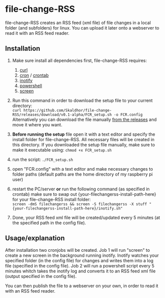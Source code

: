 # file-change-RSS
file-change-RSS creates an RSS feed (xml file) of file changes in a local folder (and subfolders) for linux.
You can upload it later onto a webserver to read it with an RSS feed reader.

## Installation
1. Make sure install all dependencies first, file-change-RSS requires:
    1. [curl](https://man7.org/linux/man-pages/man1/curl.1.html)
    2. [cron](https://man7.org/linux/man-pages/man8/cron.8.html) / [crontab](https://man7.org/linux/man-pages/man5/crontab.5.html)
    3. [inotify](https://man7.org/linux/man-pages/man7/inotify.7.html)
    4. [powershell](https://docs.microsoft.com/en-us/powershell/scripting/install/installing-powershell-core-on-linux?view=powershell-7.1)
    5. [screen](https://man7.org/linux/man-pages/man1/screen.1.html)

2. Run this command in order to download the setup file to your current directory:  
`curl https://github.com/Skaldhor/file-change-RSS/releases/download/v0.1-alpha/FCR_setup.sh -o FCR.config`  
Alternatively you can download the file manually [from the releases](https://github.com/Skaldhor/file-change-RSS/releases/latest) and move it where you want.

3. **Before running the setup** file open it with a text editor and specify the install folder for file-change-RSS.
All necessary files will be created in this directory.
If you downloaded the setup file manually, make sure to make it executable using:
`chmod +x FCR_setup.sh`
4. run the script:
`./FCR_setup.sh`
5. open "FCR.config" with a text editor and make necessary changes to folder paths (default paths are the home directory of my raspberry pi user)
6. restart the PC/server **or** run the following command (as specified in crontab)
make sure to swap out {your-filechangerss-install-path-here} for your file-change-RSS install folder:  
`screen -dmS filechangerss && screen -S filechangerss -X stuff "{your-filechangerss-install-path-here}/inotify.sh"`
7. Done, your RSS feed xml file will be created/updated every 5 minutes (at the specified path in the config file).

## Usage/explanation
After installation two cronjobs will be created.
Job 1 will run "screen" to create a new screen in the background running inotify.
Inotify watches your specified folder (in the config file) for changes and writes them into a log file (specified in the config file).
Job 2 will run a powershell script every 5 minutes whitch takes the inotify log and converts it to an RSS feed xml file (output specified in the config file).

You can then publish the file to a webserver on your own, in order to read it with an RSS feed reader.
